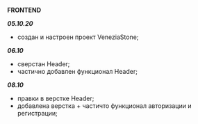 **FRONTEND**

**_05.10.20_**
- создан и настроен проект VeneziaStone;

**_06.10_**
- сверстан Header;
- частично добавлен функционал Header;

**_08.10_**
- правки в верстке Header;
- добавлена верстка + частичто функционал авторизации и регистрации;